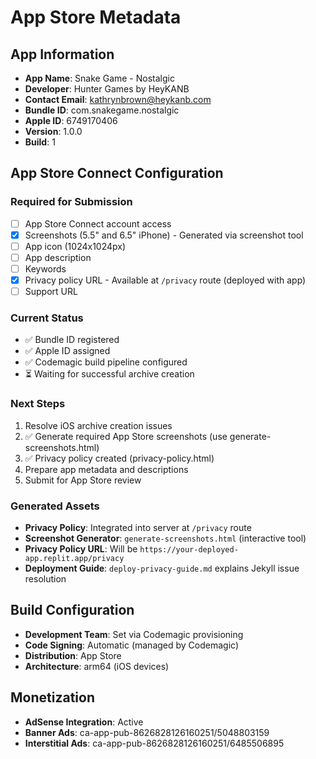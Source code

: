 # App Store Metadata

## App Information
- **App Name**: Snake Game - Nostalgic
- **Developer**: Hunter Games by HeyKANB
- **Contact Email**: kathrynbrown@heykanb.com
- **Bundle ID**: com.snakegame.nostalgic
- **Apple ID**: 6749170406
- **Version**: 1.0.0
- **Build**: 1

## App Store Connect Configuration

### Required for Submission
- [ ] App Store Connect account access
- [x] Screenshots (5.5" and 6.5" iPhone) - Generated via screenshot tool
- [ ] App icon (1024x1024px)
- [ ] App description
- [ ] Keywords
- [x] Privacy policy URL - Available at `/privacy` route (deployed with app)
- [ ] Support URL

### Current Status
- ✅ Bundle ID registered
- ✅ Apple ID assigned
- ✅ Codemagic build pipeline configured
- ⏳ Waiting for successful archive creation

### Next Steps
1. Resolve iOS archive creation issues
2. ✅ Generate required App Store screenshots (use generate-screenshots.html)
3. ✅ Privacy policy created (privacy-policy.html)
4. Prepare app metadata and descriptions
5. Submit for App Store review

### Generated Assets
- **Privacy Policy**: Integrated into server at `/privacy` route
- **Screenshot Generator**: `generate-screenshots.html` (interactive tool)
- **Privacy Policy URL**: Will be `https://your-deployed-app.replit.app/privacy`
- **Deployment Guide**: `deploy-privacy-guide.md` explains Jekyll issue resolution

## Build Configuration
- **Development Team**: Set via Codemagic provisioning
- **Code Signing**: Automatic (managed by Codemagic)
- **Distribution**: App Store
- **Architecture**: arm64 (iOS devices)

## Monetization
- **AdSense Integration**: Active
- **Banner Ads**: ca-app-pub-8626828126160251/5048803159
- **Interstitial Ads**: ca-app-pub-8626828126160251/6485506895